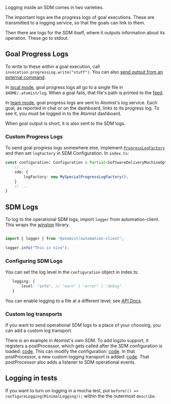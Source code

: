 Logging inside an SDM comes in two varieties.


The important logs are the progress logs of goal executions. These are transmitted to a logging service, so that 
the goals can link to them.

Then there are logs for the SDM itself, where it outputs information about its operation. These go to stdout.

## Goal Progress Logs

To write to these within a goal execution, call `invocation.progressLog.write("stuff")`. You can also [send output from
an external command](spawn.md#send-command-output-to-a-log).

In [local mode](local.md), goal progress logs all go to a single file in `$HOME/.atomist/log`. When a goal fails, 
that file's path is printed to the [feed](cli.md#atomist-feed).

In [team mode](team.md), goal progress logs are sent to Atomist's log service. Each goal, as reported in chat
or on the dashboard, links to its progress log. To see it, you must be logged in to the Atomist dashboard.

When goal output is short, it is also sent to the SDM logs.

### Custom Progress Logs

To send goal progress logs somewhere else, implement [`ProgressLogFactory`](https://atomist.github.io/sdm/modules/_lib_spi_log_progresslog_.html#progresslogfactorys)
and then set `logFactory` in SDM Configuration. In `index.ts`:

```typescript
const configuration: Configuration & Partial<SoftwareDeliveryMachineOptions> = {
    //...
    sdm: {
        logFactory: new MySpecialProgressLogFactory();
    }
    // ...
}
```

## SDM Logs

To log to the operational SDM logs, import `logger` from automation-client. 
This wraps the [winston](https://github.com/winstonjs/winston) library. 

```typescript

import { logger } from "@atomist/automation-client";

logger.info("This is nice");
```

### Configuring SDM Logs

You can set the log level in the `configuration` object in index.ts:

```typescript
   logging: {
       level: "info", // "warn" | "error" | "debug"
   }
```

You can enable logging to a file at a different level; see [API Docs](https://atomist.github.io/automation-client/interfaces/_lib_configuration_.configuration.html#logging).

### Custom log transports

If you want to send operational SDM logs to a place of your choosing, you can add a custom log transport.

There is an example in Atomist's own SDM. To add logzio support,
 it registers a postProcessor, which gets called after the SDM configuration is loaded: [code](https://github.com/atomist/atomist-sdm/blob/master/index.ts#L40),
This can modify the configuration: [code](https://github.com/atomist/spring-sdm/blob/47086a50426bd459a75ab3a28e0b5d49a0237602/src/atomist.config.ts#L25).
In that postProcessor, a new custom logging transport is added: [code](https://github.com/atomist/automation-client-ext-logzio/blob/8eb116aa6954344811f05938a81f0a25b4d8b8c5/lib/logzio.ts#L231).
That postProcessor also adds a listener to SDM operational events.

## Logging in tests

If you want to turn on logging in a mocha test, put `before(() => configureLogging(MinimalLogging));` within the the outermost `describe`.
